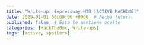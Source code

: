 ```yaml
---
title: "Write-up: Expressway HTB [ACTIVE MACHINE]"
date: 2025-01-01 00:00:00 +0000  # Fecha futura
published: false  # Esto lo mantiene oculto
categories: [HackTheBox, Write-ups]
tags: [active, spoilers]
---
```

